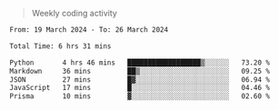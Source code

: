 > Weekly coding activity
<!--START_SECTION:waka-->

```txt
From: 19 March 2024 - To: 26 March 2024

Total Time: 6 hrs 31 mins

Python       4 hrs 46 mins   ██████████████████▒░░░░░░   73.20 %
Markdown     36 mins         ██▒░░░░░░░░░░░░░░░░░░░░░░   09.25 %
JSON         27 mins         █▓░░░░░░░░░░░░░░░░░░░░░░░   06.94 %
JavaScript   17 mins         █░░░░░░░░░░░░░░░░░░░░░░░░   04.46 %
Prisma       10 mins         ▓░░░░░░░░░░░░░░░░░░░░░░░░   02.60 %
```

<!--END_SECTION:waka-->
